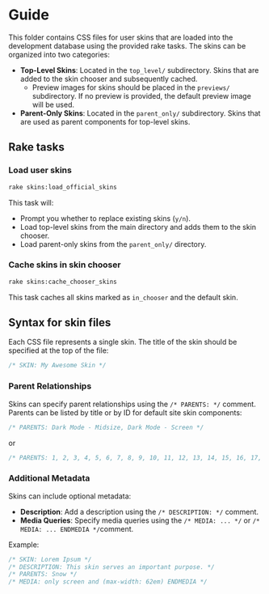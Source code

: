 # Guide

This folder contains CSS files for user skins that are loaded into the development database using the provided rake tasks. The skins can be organized into two categories:
- **Top-Level Skins**: Located in the `top_level/` subdirectory. Skins that are added to the skin chooser and subsequently cached.
  - Preview images for skins should be placed in the `previews/` subdirectory. If no preview is provided, the default preview image will be used.
- **Parent-Only Skins**: Located in the `parent_only/` subdirectory. Skins that are used as parent components for top-level skins.

## Rake tasks

### Load user skins
```bash
rake skins:load_official_skins
```
This task will:
- Prompt you whether to replace existing skins (`y/n`).
- Load top-level skins from the main directory and adds them to the skin chooser.
- Load parent-only skins from the `parent_only/` directory.

### Cache skins in skin chooser
```bash
rake skins:cache_chooser_skins
```
This task caches all skins marked as `in_chooser` and the default skin.

## Syntax for skin files

Each CSS file represents a single skin. The title of the skin should be specified at the top of the file:
```css
/* SKIN: My Awesome Skin */
```

### Parent Relationships
Skins can specify parent relationships using the `/* PARENTS: */` comment. Parents can be listed by title or by ID for default site skin components:

```css
/* PARENTS: Dark Mode - Midsize, Dark Mode - Screen */
```
or
```css
/* PARENTS: 1, 2, 3, 4, 5, 6, 7, 8, 9, 10, 11, 12, 13, 14, 15, 16, 17, 18, 19, 20, 21, 22, 23, 24, 25, 26, 27, 28, 29, 30, 31 */
```

### Additional Metadata
Skins can include optional metadata:
- **Description**: Add a description using the `/* DESCRIPTION: */` comment.
- **Media Queries**: Specify media queries using the `/* MEDIA: ... */` or `/* MEDIA: ... ENDMEDIA */`comment.

Example:
```css
/* SKIN: Lorem Ipsum */
/* DESCRIPTION: This skin serves an important purpose. */
/* PARENTS: Snow */
/* MEDIA: only screen and (max-width: 62em) ENDMEDIA */
```
